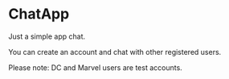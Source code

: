 # ChatApp

Just a simple app chat.

You can create an account and chat with other registered users.

Please note: DC and Marvel users are test accounts.
